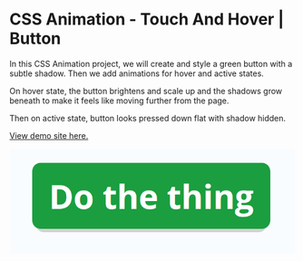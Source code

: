 # CSS Animation - Touch And Hover | Button

In this CSS Animation project, we will create and style a green button with a subtle shadow. Then we add animations for hover and active states.

On hover state, the button brightens and scale up and the shadows grow beneath to make it feels like moving further from the page.

Then on active state, button looks pressed down flat with shadow hidden.

[View demo site here.](http://edwinchen.co/css_animation_touch_and_hover_button/)

![Preview](screenshot.png)
